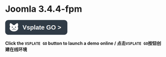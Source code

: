 # Joomla 3.4.4-fpm

<a href="https://www.vsplate.com/?docker-compose=https://github.com/vsplate/dcenvs/joomla/3.4.4-fpm"><img alt="VSPLATE GO" src="https://raw.githubusercontent.com/vsplate/images/master/vsgo_btn.png" width="200px"></a>

**Click the `VSPLATE GO` button to launch a demo online / 点击`VSPLATE GO`按钮创建在线环境**
